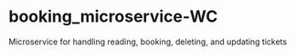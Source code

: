 # booking_microservice-WC
Microservice for handling reading, booking, deleting, and updating tickets

